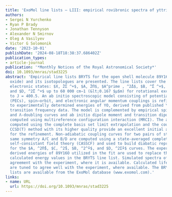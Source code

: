 ```yaml
---
title: 'ExoMol line lists – LIII: empirical rovibronic spectra of yttrium oxide'
authors:
- Sergei N Yurchenko
- Ryan P Brady
- Jonathan Tennyson
- Alexander N Smirnov
- Oleg A Vasilyev
- Victor G Solomonik
date: '2023-10-01'
publishDate: '2024-08-18T18:38:37.686402Z'
publication_types:
- article-journal
publication: '*Monthly Notices of the Royal Astronomical Society*'
doi: 10.1093/mnras/stad3225
abstract: 'Empirical line lists BRYTS for the open shell molecule 89Y16O (yttrium
  oxide) and its isotopologues are presented. The line lists cover the six lowest
  electronic states: $X, ̂2Σ ^+$, $A, ̂2Π$, $A^prime , ^2̂Δ$, $B, ^̂Σ ^+$, $C, ^̂Π$,
  and $D, ^2̂Σ ^+$ up to 60 000 cm−1 (&lt;0.167 $μ$m) for rotational excitation up
  to J = 400.5. An ab initio spectroscopic model consisting of potential energy curves
  (PECs), spin–orbit, and electronic angular momentum couplings is refined by fitting
  to experimentally determined energies of YO, derived from published YO experimental
  transition frequency data. The model is complemented by empirical spin-rotation
  and Λ-doubling curves and ab initio dipole moment and transition dipole moment curves
  computed using multireference configuration interaction (MRCI). The ab initio PECs
  computed using the complete basis set limit extrapolation and the coupled-cluster
  CCSD(T) method with its higher quality provide an excellent initial approximation
  for the refinement. Non-adiabatic coupling curves for two pairs of states of the
  same symmetry A/C and B/D are computed using a state-averaged complete active space
  self-consistant field theory (CASSCF) and used to build diabatic representations
  for the $A, ^2Π̂$, $C, ^2̂$, $B, ^2^̂+$, and $D, ^2Σ̂+$ curves. The experimentally
  derived energies of 89Y16O utilized in the fit are used to replace the corresponding
  calculated energy values in the BRYTS line list. Simulated spectra of YO show excellent
  agreement with the experiment, where it is available. Calculated lifetimes of YO
  are tuned to agree well with the experiment, where available. The BRYTS YO line
  lists are available from the ExoMol database (www.exomol.com).'
links:
- name: URL
  url: https://doi.org/10.1093/mnras/stad3225
---
```


